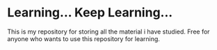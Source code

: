 # Learning... Keep Learning...

This is my repository for storing all the material i have studied. Free for anyone who wants to use this repository for learning.